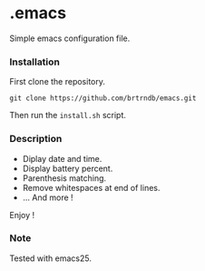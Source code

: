 # .emacs
Simple emacs configuration file.

### Installation
First clone the repository.
```
git clone https://github.com/brtrndb/emacs.git
```
Then run the `install.sh` script.

### Description
- Diplay date and time.
- Display battery percent.
- Parenthesis matching.
- Remove whitespaces at end of lines.
- ... And more !

Enjoy !

### Note
Tested with emacs25.
